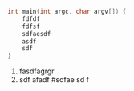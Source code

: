 ```c
int main(int argc, char argv[]) {
    fdfdf
    fdfsf
    sdfaesdf
    asdf
    sdf
}
```
1. fasdfagrgr
2. sdf
afadf
#sdfae
sd
f
